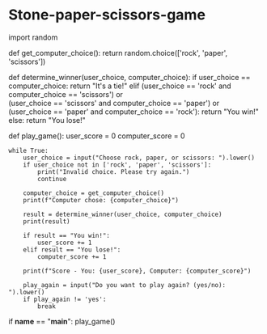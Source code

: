 # Stone-paper-scissors-game
import random

def get_computer_choice():
    return random.choice(['rock', 'paper', 'scissors'])

def determine_winner(user_choice, computer_choice):
    if user_choice == computer_choice:
        return "It's a tie!"
    elif (user_choice == 'rock' and computer_choice == 'scissors') or \
         (user_choice == 'scissors' and computer_choice == 'paper') or \
         (user_choice == 'paper' and computer_choice == 'rock'):
        return "You win!"
    else:
        return "You lose!"

def play_game():
    user_score = 0
    computer_score = 0

    while True:
        user_choice = input("Choose rock, paper, or scissors: ").lower()
        if user_choice not in ['rock', 'paper', 'scissors']:
            print("Invalid choice. Please try again.")
            continue

        computer_choice = get_computer_choice()
        print(f"Computer chose: {computer_choice}")

        result = determine_winner(user_choice, computer_choice)
        print(result)

        if result == "You win!":
            user_score += 1
        elif result == "You lose!":
            computer_score += 1

        print(f"Score - You: {user_score}, Computer: {computer_score}")

        play_again = input("Do you want to play again? (yes/no): ").lower()
        if play_again != 'yes':
            break

if __name__ == "__main__":
    play_game()
